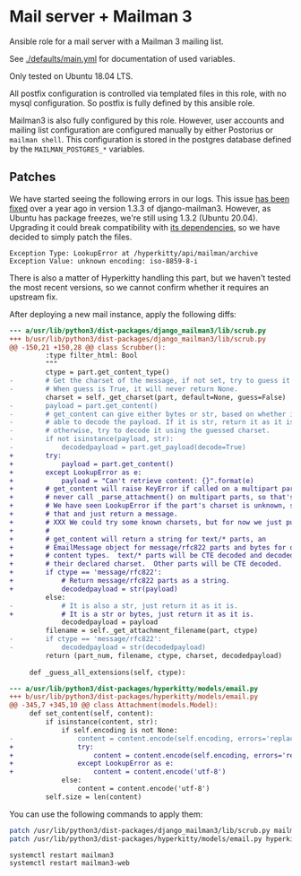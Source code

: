 # Mail server + Mailman 3

Ansible role for a mail server with a Mailman 3 mailing list.

See [./defaults/main.yml](./defaults/main.yml) for documentation of used variables.

Only tested on Ubuntu 18.04 LTS.

All postfix configuration is controlled via templated files in this role,
with no mysql configuration.
So postfix is fully defined by this ansible role.

Mailman3 is also fully configured by this role.
However, user accounts and mailing list configuration are configured manually by either Postorius or `mailman shell`.
This configuration is stored in the postgres database defined by the `MAILMAN_POSTGRES_*` variables.


## Patches

We have started seeing the following errors in our logs. This issue [has been fixed] over a year ago in version 1.3.3
of django-mailman3. However, as Ubuntu has package freezes, we're still using 1.3.2 (Ubuntu 20.04). Upgrading it could
break compatibility with [its dependencies], so we have decided to simply patch the files.
```text
Exception Type: LookupError at /hyperkitty/api/mailman/archive
Exception Value: unknown encoding: iso-8859-8-i
```
There is also a matter of Hyperkitty handling this part, but we haven't tested the most recent versions, so we cannot
confirm whether it requires an upstream fix.

After deploying a new mail instance, apply the following diffs:
```diff
--- a/usr/lib/python3/dist-packages/django_mailman3/lib/scrub.py
+++ b/usr/lib/python3/dist-packages/django_mailman3/lib/scrub.py
@@ -150,21 +150,28 @@ class Scrubber():
         :type filter_html: Bool
         """
         ctype = part.get_content_type()
-        # Get the charset of the message, if not set, try to guess it's value.
-        # When guess is True, it will never return None.
         charset = self._get_charset(part, default=None, guess=False)
-        payload = part.get_content()
-        # get_content can give either bytes or str, based on whether it was
-        # able to decode the payload. If it is str, return it as it is,
-        # otherwise, try to decode it using the guessed charset.
-        if not isinstance(payload, str):
-            decodedpayload = part.get_payload(decode=True)
+        try:
+            payload = part.get_content()
+        except LookupError as e:
+            payload = "Can't retrieve content: {}".format(e)
+        # get_content will raise KeyError if called on a multipart part.  We
+        # never call _parse_attachment() on multipart parts, so that's OK.
+        # We have seen LookupError if the part's charset is unknown, so catch
+        # that and just return a message.
+        # XXX We could try some known charsets, but for now we just punt.
+        #
+        # get_content will return a string for text/* parts, an
+        # EmailMessage object for message/rfc822 parts and bytes for other
+        # content types.  text/* parts will be CTE decoded and decoded per
+        # their declared charset.  Other parts will be CTE decoded.
+        if ctype == 'message/rfc822':
+            # Return message/rfc822 parts as a string.
+            decodedpayload = str(payload)
         else:
-            # It is also a str, just return it as it is.
+            # It is a str or bytes, just return it as it is.
             decodedpayload = payload
         filename = self._get_attachment_filename(part, ctype)
-        if ctype == 'message/rfc822':
-            decodedpayload = str(decodedpayload)
         return (part_num, filename, ctype, charset, decodedpayload)
 
     def _guess_all_extensions(self, ctype):
```

```diff
--- a/usr/lib/python3/dist-packages/hyperkitty/models/email.py
+++ b/usr/lib/python3/dist-packages/hyperkitty/models/email.py
@@ -345,7 +345,10 @@ class Attachment(models.Model):
     def set_content(self, content):
         if isinstance(content, str):
             if self.encoding is not None:
-                content = content.encode(self.encoding, errors='replace')
+                try:
+                    content = content.encode(self.encoding, errors='replace')
+                except LookupError as e:
+                    content = content.encode('utf-8')
             else:
                 content = content.encode('utf-8')
         self.size = len(content)
```

You can use the following commands to apply them:
```bash
patch /usr/lib/python3/dist-packages/django_mailman3/lib/scrub.py mailman.patch
patch /usr/lib/python3/dist-packages/hyperkitty/models/email.py hyperkitty.patch

systemctl restart mailman3
systemctl restart mailman3-web
```

[has been fixed]: https://gitlab.com/mailman/django-mailman3/-/commit/1bd81528fae77904c58c0d3a1c55589a8d5be4f7#a57b5fa91dfe34ebdea371ded5778f8d16d8880d
[its dependencies]: https://packages.ubuntu.com/focal/mailman3-full
